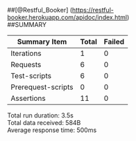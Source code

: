 ##[@Restful_Booker] (https://restful-booker.herokuapp.com/apidoc/index.html) <br>
##SUMMARY
<table class="GeneratedTable">
  <thead>
    <tr>
      <th>Summary Item</th>
      <th>Total</th>
      <th>Failed</th>
    </tr>
  </thead>
  <tbody>
    <tr>
      <td>Iterations</td>
      <td>1</td>
      <td>0</td>
    </tr>
    <tr>
      <td>Requests</td>
      <td>6</td>
      <td>0</td>
    </tr>
    <tr>
      <td>Test-scripts</td>
      <td>6</td>
      <td>0</td>
    </tr>
    <tr>
      <td>Prerequest-scripts</td>
      <td>0</td>
      <td>0</td>
    </tr>
    <tr>
      <td>Assertions</td>
      <td>11</td>
      <td>0</td>
    </tr>
  </tbody>
</table>

 Total run duration: 3.5s <br>
 Total data received: 584B   <br>
 Average response time: 500ms
